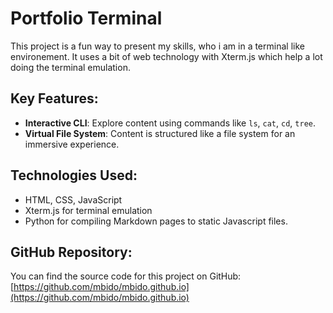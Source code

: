 # Portfolio Terminal

This project is a fun way to present my skills, who i am in a terminal like environement.
It uses a bit of web technology with Xterm.js which help a lot doing the terminal emulation.

## Key Features:
- **Interactive CLI**: Explore content using commands like `ls`, `cat`, `cd`, `tree`.
- **Virtual File System**: Content is structured like a file system for an immersive experience.

## Technologies Used:
- HTML, CSS, JavaScript
- Xterm.js for terminal emulation
- Python for compiling Markdown pages to static Javascript files.

## GitHub Repository:
You can find the source code for this project on GitHub:
[https://github.com/mbido/mbido.github.io](https://github.com/mbido/mbido.github.io)
